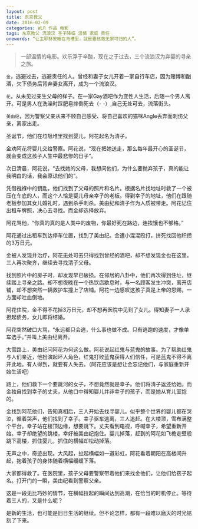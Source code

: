 ```yaml
---
layout: post
title: 东京教父
date: 2016-02-09
categories: WLR 作品 电影
tags: 东京教父 流浪汉 圣子降临 温情 家庭 责任
onewords: “让主耶稣安睡在马槽里，就是要拯救无家可归的人”。
---
```

> 一部温情的电影。欢乐浮于辛酸，现在之于过去，三个流浪汉为弃婴的寻亲之旅。

`金`，逃避过去，逃避责任的人。曾经和妻子女儿开着一家自行车店，因为赌博和酗酒，欠下债务后背弃妻女离开，成为一个流浪汉。

`花`，从未见过亲生父母的样子。在一家Gay酒吧作为变性人生活，后随一个男人离开。可是男人在洗澡时踩肥皂摔倒死去（- -）,自己无处可去，流落街头。

`美由纪`，因为警察父亲从来不顾自己感受、将自己喜欢的猫咪Angle丢弃而刺伤父亲，离家出走。

圣诞节，他们在垃圾堆里找到婴儿，阿花起名为清子。

金劝阿花将婴儿交给警察。阿花说，“现在把她送走，那么每年最开心的圣诞节，就会变成这孩子人生中最悲惨的日子”。

次日清晨，阿花说，“去找她的父母，我想问他们，为什么要抛弃孩子，真的能让我明白的话，我会原谅他们的”。

凭借襁褓中的钥匙，他们找到了父母的照片和名片。根据名片找地址时救了一个被压在车底的人，而这个人恰是婴儿母亲幸子的老板。得到幸子的地址，他们在跟随老板参加其女儿婚礼时，遇到杀手刺杀。美由纪和清子作为人质被带走。阿花记住出租车牌照，决心去寻找。而金却选择放弃。

阿花骂他，“你真的真的是人类中的废物，你最好死在路边，连挨饿也不够格。”

阿花通过出租车到达停车位置，找到了美由纪。金遭小混混殴打，拼死找回他积攒的3万日元。

金被人发现并治疗，阿花无处可去只得找到曾经的酒吧，却不想发现金也在这里。三人再次聚齐，继续去寻找清子父母。

找到照片中的房子时，却发现早已破损。在邻居的八卦中，他们再次得到住址，继续踏上寻亲之路。却不想夜晚在一个热饮店歇息时，与一名顾客发生冲突，离开店铺，却不想突然一辆救护车撞上了店铺。阿花一边感叹这孩子真是上帝的恩赐，一方面却吐血倒地。

阿花住院，金不得不花掉3万日元，却不想再医院中见到了女儿。得知妻子一人承担起债务，女儿即将结婚。

阿花突然破口大骂，“永远都只会逃，什么事也做不成。只有逃跑的速度，才像单车选手。”并叫上美由纪离开。

大雪路上，美由纪问阿花为何这么做。阿花说起红鬼与蓝鬼的故事。为了帮助红鬼与人们亲近，他扮演起坏人角色，红鬼打败蓝鬼获得人们信任，可是蓝鬼不得不离开此地。有人得到，就要有人失去。（阿花应该是想让金忘记他们，与家庭重新开始生活吧）

路上，他们救下一个要跳河的女子，不想竟然就是幸子。他们将清子返还给她。而金独自找到幸子的丈夫，从他口中得知婴儿并非幸子的孩子，而是她从育儿室抱的。

金找到阿花他们，告知真相后，三人开始去找寻婴儿。似乎整个世界的婴儿都在哭泣，循着哭声，他们找到了幸子。幸子驱车逃离，三人追赶。在大楼顶，雪布满整个平台。幸子站在楼顶边缘，想要跳下。丈夫看到电视，呼喊幸子，希望重新开始。幸子却绝望的跳楼，幸好被美由纪抱住。婴儿掉落，赶到的阿花如飞檐走壁般跳下高楼，抓住婴儿，抓住的横幅却松动掉落。

无声之中，奇迹出现。大风起，扯起横幅如一道彩虹，阿花看着朝阳在高楼间升起，抱着孩子的身体随着横幅缓缓下落。

大家都得救了。在医院里，孩子父母要警察带着他们来找金他们，让他们给孩子起名。打开门的一瞬，美由纪看到警察父亲。


这是一段无比巧妙的情节，在横幅拉起的瞬间达到高潮，在恰当的时机停止。等待着三人的，又是什么呢？

是新的生活，也可能是旧日生活的继续。但不论怎样，都有一段难以磨灭的时光铭刻了下来。
